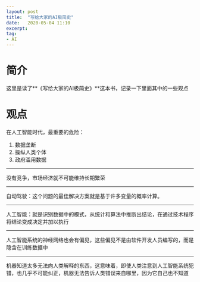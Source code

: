 ```yaml
---
layout: post
title:  "写给大家的AI极简史"
date:   2020-05-04 11:10 
excerpt:
tag:
- AI
---
```


# 简介

这里是读了**《写给大家的AI极简史》**这本书，记录一下里面其中的一些观点



# 观点

在人工智能时代，最重要的危险：

1. 数据垄断
2. 操纵人类个体
3. 政府滥用数据

------

没有竞争，市场经济就不可能维持长期繁荣

----

自动驾驶：这个问题的最佳解决方案就是基于许多变量的概率计算。<!--这里个人觉得有待商榷，因为需要包括因果关系推断-->

---

人工智能：就是识别数据中的模式，从统计和算法中推断出结论，在通过技术程序将结论变成决定并加以执行

---

人工智能系统的神经网络也会有偏见，这些偏见不是由软件开发人员编写的，而是隐含在训练数据中

---

机器知道太多无法向人类解释的东西，这意味着，即使人类注意到人工智能系统犯错，也几乎不可能纠正，机器无法告诉人类错误来自哪里，因为它自己也不知道

